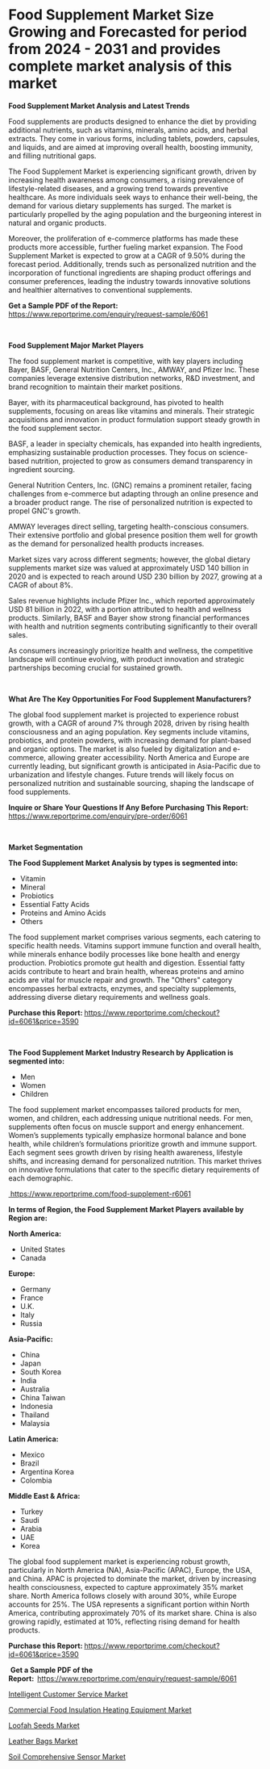 <p><h1>Food Supplement Market Size Growing and Forecasted for period from 2024 - 2031 and provides complete market analysis of this market</h1></p><p><strong>Food Supplement Market Analysis and Latest Trends</strong></p>
<p><p>Food supplements are products designed to enhance the diet by providing additional nutrients, such as vitamins, minerals, amino acids, and herbal extracts. They come in various forms, including tablets, powders, capsules, and liquids, and are aimed at improving overall health, boosting immunity, and filling nutritional gaps.</p><p>The Food Supplement Market is experiencing significant growth, driven by increasing health awareness among consumers, a rising prevalence of lifestyle-related diseases, and a growing trend towards preventive healthcare. As more individuals seek ways to enhance their well-being, the demand for various dietary supplements has surged. The market is particularly propelled by the aging population and the burgeoning interest in natural and organic products.</p><p>Moreover, the proliferation of e-commerce platforms has made these products more accessible, further fueling market expansion. The Food Supplement Market is expected to grow at a CAGR of 9.50% during the forecast period. Additionally, trends such as personalized nutrition and the incorporation of functional ingredients are shaping product offerings and consumer preferences, leading the industry towards innovative solutions and healthier alternatives to conventional supplements.</p></p>
<p><strong>Get a Sample PDF of the Report:&nbsp;</strong> <a href="https://www.reportprime.com/enquiry/request-sample/6061">https://www.reportprime.com/enquiry/request-sample/6061</a></p>
<p>&nbsp;</p>
<p><strong>Food Supplement Major Market Players</strong></p>
<p><p>The food supplement market is competitive, with key players including Bayer, BASF, General Nutrition Centers, Inc., AMWAY, and Pfizer Inc. These companies leverage extensive distribution networks, R&D investment, and brand recognition to maintain their market positions. </p><p>Bayer, with its pharmaceutical background, has pivoted to health supplements, focusing on areas like vitamins and minerals. Their strategic acquisitions and innovation in product formulation support steady growth in the food supplement sector. </p><p>BASF, a leader in specialty chemicals, has expanded into health ingredients, emphasizing sustainable production processes. They focus on science-based nutrition, projected to grow as consumers demand transparency in ingredient sourcing.</p><p>General Nutrition Centers, Inc. (GNC) remains a prominent retailer, facing challenges from e-commerce but adapting through an online presence and a broader product range. The rise of personalized nutrition is expected to propel GNC's growth.</p><p>AMWAY leverages direct selling, targeting health-conscious consumers. Their extensive portfolio and global presence position them well for growth as the demand for personalized health products increases.</p><p>Market sizes vary across different segments; however, the global dietary supplements market size was valued at approximately USD 140 billion in 2020 and is expected to reach around USD 230 billion by 2027, growing at a CAGR of about 8%.</p><p>Sales revenue highlights include Pfizer Inc., which reported approximately USD 81 billion in 2022, with a portion attributed to health and wellness products. Similarly, BASF and Bayer show strong financial performances with health and nutrition segments contributing significantly to their overall sales.</p><p>As consumers increasingly prioritize health and wellness, the competitive landscape will continue evolving, with product innovation and strategic partnerships becoming crucial for sustained growth.</p></p>
<p>&nbsp;</p>
<p><strong>What Are The Key Opportunities For Food Supplement Manufacturers?</strong></p>
<p><p>The global food supplement market is projected to experience robust growth, with a CAGR of around 7% through 2028, driven by rising health consciousness and an aging population. Key segments include vitamins, probiotics, and protein powders, with increasing demand for plant-based and organic options. The market is also fueled by digitalization and e-commerce, allowing greater accessibility. North America and Europe are currently leading, but significant growth is anticipated in Asia-Pacific due to urbanization and lifestyle changes. Future trends will likely focus on personalized nutrition and sustainable sourcing, shaping the landscape of food supplements.</p></p>
<p><strong>Inquire or Share Your Questions If Any Before Purchasing This Report:</strong> <a href="https://www.reportprime.com/enquiry/pre-order/6061">https://www.reportprime.com/enquiry/pre-order/6061</a></p>
<p>&nbsp;</p>
<p><strong>Market Segmentation</strong></p>
<p><strong>The Food Supplement Market Analysis by types is segmented into:</strong></p>
<p><ul><li>Vitamin</li><li>Mineral</li><li>Probiotics</li><li>Essential Fatty Acids</li><li>Proteins and Amino Acids</li><li>Others</li></ul></p>
<p><p>The food supplement market comprises various segments, each catering to specific health needs. Vitamins support immune function and overall health, while minerals enhance bodily processes like bone health and energy production. Probiotics promote gut health and digestion. Essential fatty acids contribute to heart and brain health, whereas proteins and amino acids are vital for muscle repair and growth. The "Others" category encompasses herbal extracts, enzymes, and specialty supplements, addressing diverse dietary requirements and wellness goals.</p></p>
<p><strong>Purchase this Report:&nbsp;</strong><a href="https://www.reportprime.com/checkout?id=6061&price=3590">https://www.reportprime.com/checkout?id=6061&price=3590</a></p>
<p>&nbsp;</p>
<p><strong>The Food Supplement Market Industry Research by Application is segmented into:</strong></p>
<p><ul><li>Men</li><li>Women</li><li>Children</li></ul></p>
<p><p>The food supplement market encompasses tailored products for men, women, and children, each addressing unique nutritional needs. For men, supplements often focus on muscle support and energy enhancement. Women’s supplements typically emphasize hormonal balance and bone health, while children’s formulations prioritize growth and immune support. Each segment sees growth driven by rising health awareness, lifestyle shifts, and increasing demand for personalized nutrition. This market thrives on innovative formulations that cater to the specific dietary requirements of each demographic.</p></p>
<p><a href="https://www.reportprime.com/food-supplement-r6061">&nbsp;https://www.reportprime.com/food-supplement-r6061</a></p>
<p><strong>In terms of Region, the Food Supplement Market Players available by Region are:</strong></p>
<p>
    <p> <strong> North America: </strong>
        <ul>
            <li>United States</li>
            <li>Canada</li>
        </ul>
        </p> 
    <p> <strong> Europe: </strong>
        <ul>
            <li>Germany</li>
            <li>France</li>
            <li>U.K.</li>
            <li>Italy</li>
            <li>Russia</li>
        </ul>
        </p> 
    <p> <strong> Asia-Pacific: </strong>
        <ul>
            <li>China</li>
            <li>Japan</li>
            <li>South Korea</li>
            <li>India</li>
            <li>Australia</li>
            <li>China Taiwan</li>
            <li>Indonesia</li>
            <li>Thailand</li>
            <li>Malaysia</li>
        </ul>
        </p> 
    <p> <strong> Latin America: </strong>
        <ul>
            <li>Mexico</li>
            <li>Brazil</li>
            <li>Argentina Korea</li>
            <li>Colombia</li>
        </ul>
        </p> 
    <p> <strong> Middle East & Africa: </strong>
        <ul>
            <li>Turkey</li>
            <li>Saudi</li>
            <li>Arabia</li>
            <li>UAE</li>
            <li>Korea</li>
        </ul>
    </p>
    </p>
<p><p>The global food supplement market is experiencing robust growth, particularly in North America (NA), Asia-Pacific (APAC), Europe, the USA, and China. APAC is projected to dominate the market, driven by increasing health consciousness, expected to capture approximately 35% market share. North America follows closely with around 30%, while Europe accounts for 25%. The USA represents a significant portion within North America, contributing approximately 70% of its market share. China is also growing rapidly, estimated at 10%, reflecting rising demand for health products.</p></p>
<p><strong>Purchase this Report: </strong><a href="https://www.reportprime.com/checkout?id=6061&price=3590">https://www.reportprime.com/checkout?id=6061&price=3590</a></p>
<p>&nbsp;<strong>Get a Sample PDF of the Report:&nbsp;&nbsp;</strong><a href="https://www.reportprime.com/enquiry/request-sample/6061">https://www.reportprime.com/enquiry/request-sample/6061</a></p>
<p><strong></strong></p>
<p><p><a href="https://www.linkedin.com/pulse/driving-factors-behind-intelligent-customer-service-market-g1pbf?trackingId=1VMix3RnThuwxQt6SovPMg%3D%3D">Intelligent Customer Service Market</a></p><p><a href="https://issuu.com/reportprime-2/docs/commercial-food-insulation-heating-_dc8fd5de238e23">Commercial Food Insulation Heating Equipment Market</a></p><p><a href="https://medium.com/@djjdj3773/loofah-seeds-market-global-market-share-and-ranking-overall-sales-and-demand-forecast-2024-2031-e3f89a762732">Loofah Seeds Market</a></p><p><a href="https://medium.com/@djjdj3773/future-trends-in-global-leather-bags-market-market-insights-and-analysis-from-2024-to-2031-in-120-6af4568278b7">Leather Bags Market</a></p><p><a href="https://issuu.com/reportprime-2/docs/soil-comprehensive-sensor-market-si_d558bd3aa27be6">Soil Comprehensive Sensor Market</a></p></p>